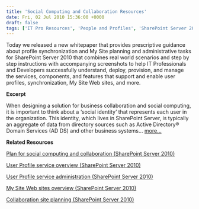 ```yaml
---
title: 'Social Computing and Collaboration Resources'
date: Fri, 02 Jul 2010 15:36:00 +0000
draft: false
tags: ['IT Pro Resources', 'People and Profiles', 'SharePoint Server 2010']
---
```


Today we released a new whitepaper that provides prescriptive guidance about profile synchronization and My Site planning and administrative tasks for SharePoint Server 2010 that combines real world scenarios and step by step instructions with accompanying screenshots to help IT Professionals and Developers successfully understand, deploy, provision, and manage the services, components, and features that support and enable user profiles, synchronization, My Site Web sites, and more.

**Excerpt**

When designing a solution for business collaboration and social computing, it is important to think about a ‘social identity’ that represents each user in the organization. This identity, which lives in SharePoint Server, is typically an aggregate of data from directory sources such as Active Directory® Domain Services (AD DS) and other business systems… [more…](http://www.microsoft.com/downloads/details.aspx?FamilyID=cd93bc74-d923-4dc9-b112-715d5ddb64fd&displaylang=en)

**Related Resources**

[Plan for social computing and collaboration (SharePoint Server 2010)](http://technet.microsoft.com/en-us/library/ee662531.aspx)

[User Profile service overview (SharePoint Server 2010)](http://technet.microsoft.com/en-us/library/ee662538.aspx)

[User Profile service administration (SharePoint Server 2010)](http://technet.microsoft.com/en-us/library/ee721050.aspx)

[My Site Web sites overview (SharePoint Server 2010)](http://technet.microsoft.com/en-us/library/ff382643.aspx)

[Collaboration site planning (SharePoint Server 2010)](http://technet.microsoft.com/en-us/library/cc262388.aspx)